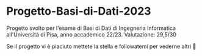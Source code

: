 # Progetto-Basi-di-Dati-2023
Progetto svolto per l'esame di Basi di Dati di Ingegneria Informatica all'Università di Pisa, anno accademico 22/23.
Valutazione: 29,5/30

Se il progetto vi è piaciuto mettete la stella e followatemi per vederne altri 🤩

